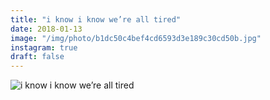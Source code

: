 ```yaml
---
title: "i know i know we’re all tired"
date: 2018-01-13
image: "/img/photo/b1dc50c4bef4cd6593d3e189c30cd50b.jpg"
instagram: true
draft: false
---
```


![i know i know we’re all tired](/img/photo/b1dc50c4bef4cd6593d3e189c30cd50b.jpg)
